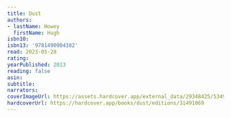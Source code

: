 ```yaml
---
title: Dust
authors:
- lastName: Howey
  firstName: Hugh
isbn10:
isbn13: '9781490904382'
read: 2023-05-28
rating:
yearPublished: 2013
reading: false
asin:
subtitle:
narrators:
coverImageUrl: https://assets.hardcover.app/external_data/29348425/5349cdbece64f141de3f562b304b25e11fe08ef1.jpeg
hardcoverUrl: https://hardcover.app/books/dust/editions/31491069
---
```

